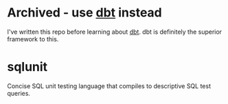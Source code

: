 Archived - use [dbt](https://www.getdbt.com/) instead
=====================================================

I've written this repo before learning about [dbt](https://www.getdbt.com/). dbt is definitely the superior framework to this.

# sqlunit
Concise SQL unit testing language that compiles to descriptive SQL test queries.
